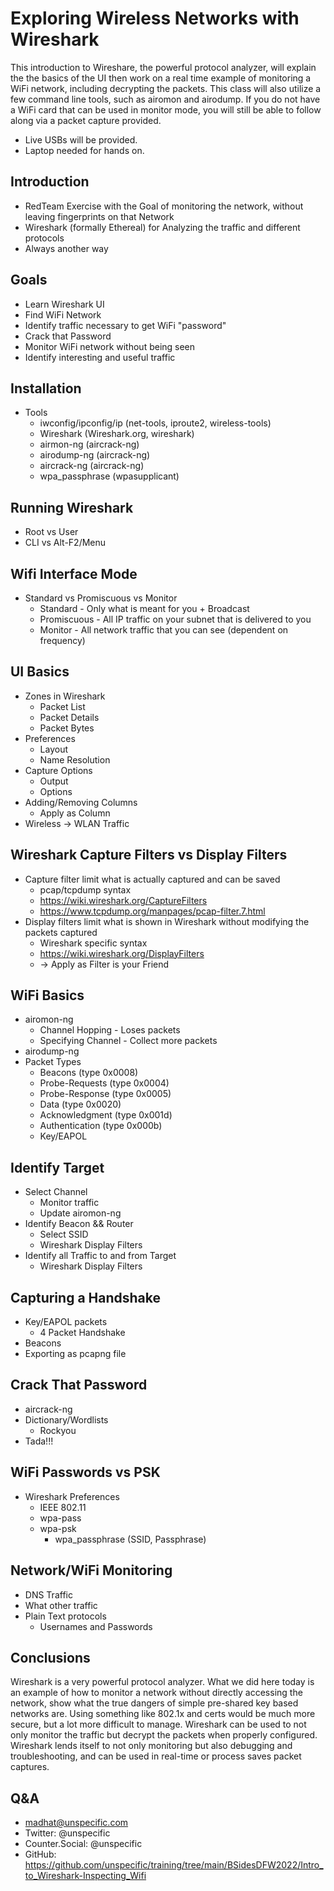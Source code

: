 # Exploring Wireless Networks with Wireshark

This introduction to Wireshare, the powerful protocol analyzer, will explain the the basics of the UI then work on a real time example of monitoring a WiFi network, including decrypting the packets.  This class will also utilize a few command line tools, such as airomon and airodump.  If you do not have a WiFi card that can be used in monitor mode, you will still be able to follow along via a packet capture provided.  
* Live USBs will be provided.
* Laptop needed for hands on.


## Introduction
- RedTeam Exercise with the Goal of monitoring the network, without leaving fingerprints on that Network
- Wireshark (formally Ethereal) for Analyzing the traffic and different protocols
- Always another way

## Goals
- Learn Wireshark UI
- Find WiFi Network
- Identify traffic necessary to get WiFi "password"
- Crack that Password
- Monitor WiFi network without being seen
- Identify interesting and useful traffic

## Installation
- Tools
  - iwconfig/ipconfig/ip (net-tools, iproute2, wireless-tools)
  - Wireshark (Wireshark.org, wireshark)
  - airmon-ng (aircrack-ng)
  - airodump-ng (aircrack-ng)
  - aircrack-ng (aircrack-ng)
  - wpa_passphrase (wpasupplicant)


## Running Wireshark
- Root vs User
- CLI vs Alt-F2/Menu

## Wifi Interface Mode
- Standard vs Promiscuous vs Monitor
  - Standard - Only what is meant for you + Broadcast
  - Promiscuous - All IP traffic on your subnet that is delivered to you
  - Monitor - All network traffic that you can see (dependent on frequency)

## UI Basics
- Zones in Wireshark
  - Packet List
  - Packet Details
  - Packet Bytes
- Preferences
  - Layout
  - Name Resolution
- Capture Options
  - Output
  - Options
- Adding/Removing Columns
  - Apply as Column
- Wireless -> WLAN Traffic

## Wireshark Capture Filters vs Display Filters
- Capture filter limit what is actually captured and can be saved
  - pcap/tcpdump syntax
  - https://wiki.wireshark.org/CaptureFilters
  - https://www.tcpdump.org/manpages/pcap-filter.7.html
- Display filters limit what is shown in Wireshark without modifying the packets captured
  - Wireshark specific syntax
  - https://wiki.wireshark.org/DisplayFilters
  - <right-click> -> Apply as Filter is your Friend

## WiFi Basics
- airomon-ng
  - Channel Hopping - Loses packets
  - Specifying Channel - Collect more packets
- airodump-ng
- Packet Types
  - Beacons (type 0x0008)
  - Probe-Requests (type 0x0004)
  - Probe-Response (type 0x0005)
  - Data (type 0x0020)
  - Acknowledgment (type 0x001d)  
  - Authentication (type 0x000b)
  - Key/EAPOL

## Identify Target
- Select Channel
  - Monitor traffic
  - Update airomon-ng
- Identify Beacon && Router
  - Select SSID
  - Wireshark Display Filters
- Identify all Traffic to and from Target
  - Wireshark Display Filters

## Capturing a Handshake
- Key/EAPOL packets
  - 4 Packet Handshake
- Beacons
- Exporting as pcapng file

## Crack That Password
- aircrack-ng
- Dictionary/Wordlists
  - Rockyou
- Tada!!!

## WiFi Passwords vs PSK
- Wireshark Preferences
  - IEEE 802.11
  - wpa-pass
  - wpa-psk
    - wpa_passphrase (SSID, Passphrase)

## Network/WiFi Monitoring
- DNS Traffic
- What other traffic
- Plain Text protocols
  - Usernames and Passwords

## Conclusions
Wireshark is a very powerful protocol analyzer.  What we did here today is an example of how to monitor a network without directly accessing the network, show what the true dangers of simple pre-shared key based networks are.  Using something like 802.1x and certs would be much more secure, but a lot more difficult to manage.
Wireshark can be used to not only monitor the traffic but decrypt the packets when properly configured.
Wireshark lends itself to not only monitoring but also debugging and troubleshooting, and can be used in real-time or process saves packet captures.

## Q&A
- madhat@unspecific.com
- Twitter: @unspecific
- Counter.Social: @unspecific
- GitHub: https://github.com/unspecific/training/tree/main/BSidesDFW2022/Intro_to_Wireshark-Inspecting_Wifi
